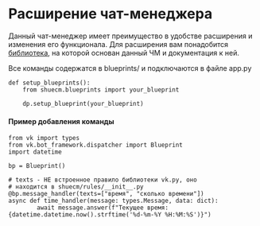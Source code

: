 # Расширение чат-менеджера

Данный чат-менеджер имеет преимущество в удобстве расширения и изменения его
функционала. Для расширения вам понадобится [библиотека](https://github.com/prostomarkeloff/vk.py), на которой основан данный
ЧМ и документация к ней.

Все команды содержатся в blueprints/ и подключаются в файле app.py

```python3
def setup_blueprints():
    from shuecm.blueprints import your_blueprint

    dp.setup_blueprint(your_blueprint)
```

#### Пример добавления команды

```python3
from vk import types
from vk.bot_framework.dispatcher import Blueprint
import datetime

bp = Blueprint()

# texts - НЕ встроенное правило библиотеки vk.py, оно
# находится в shuecm/rules/__init__.py
@bp.message_handler(texts=["время", "сколько времени"])
async def time_handler(message: types.Message, data: dict):
        await message.answer(f"Текущее время: {datetime.datetime.now().strftime('%d-%m-%Y %H:%M:%S')}")
```